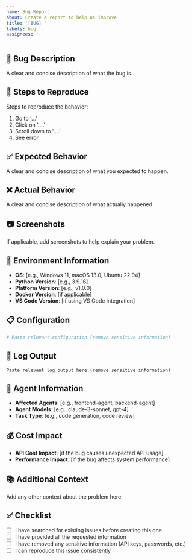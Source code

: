 ```yaml
---
name: Bug Report
about: Create a report to help us improve
title: '[BUG] '
labels: bug
assignees: ''
---
```


## 🐛 Bug Description
A clear and concise description of what the bug is.

## 🔄 Steps to Reproduce
Steps to reproduce the behavior:
1. Go to '...'
2. Click on '....'
3. Scroll down to '....'
4. See error

## ✅ Expected Behavior
A clear and concise description of what you expected to happen.

## ❌ Actual Behavior
A clear and concise description of what actually happened.

## 📷 Screenshots
If applicable, add screenshots to help explain your problem.

## 🔧 Environment Information
- **OS**: [e.g., Windows 11, macOS 13.0, Ubuntu 22.04]
- **Python Version**: [e.g., 3.9.16]
- **Platform Version**: [e.g., v1.0.0]
- **Docker Version**: [if applicable]
- **VS Code Version**: [if using VS Code integration]

## 📋 Configuration
```yaml
# Paste relevant configuration (remove sensitive information)
```

## 📄 Log Output
```
Paste relevant log output here (remove sensitive information)
```

## 🤖 Agent Information
- **Affected Agents**: [e.g., frontend-agent, backend-agent]
- **Agent Models**: [e.g., claude-3-sonnet, gpt-4]
- **Task Type**: [e.g., code generation, code review]

## 💰 Cost Impact
- **API Cost Impact**: [if the bug causes unexpected API usage]
- **Performance Impact**: [if the bug affects system performance]

## 📚 Additional Context
Add any other context about the problem here.

## ✅ Checklist
- [ ] I have searched for existing issues before creating this one
- [ ] I have provided all the requested information
- [ ] I have removed any sensitive information (API keys, passwords, etc.)
- [ ] I can reproduce this issue consistently